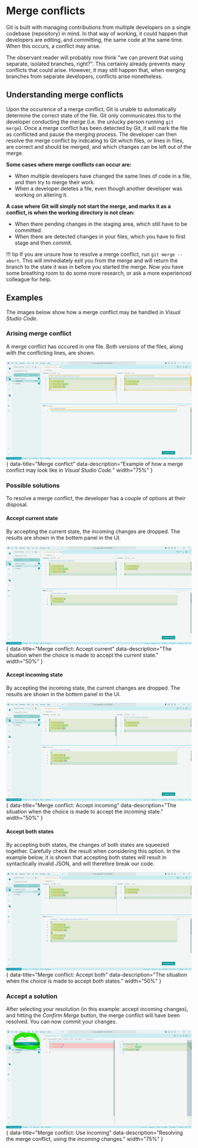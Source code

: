# Merge conflicts

Git is built with managing contributions from multiple developers on a single codebase (repository) in mind. In that way of working, it could happen that developers are editing, and committing, the same code at the same time. When this occurs, a conflict may arise.

The observant reader will probably now think "we can prevent that using separate, isolated branches, right?". This certainly already prevents many conflicts that could arise. However, it may still happen that, when merging branches from separate developers, conflicts arise nonetheless.

## Understanding merge conflicts

Upon the occurence of a merge conflict, Git is unable to automatically determine the correct state of the file. Git only communicates this to the developer conducting the merge (i.e. the unlucky person running `git merge`). Once a merge conflict has been detected by Git, it will mark the file as conflicted and pause the merging process. The developer can then resolve the merge conflict by indicating to Git which files, or lines in files, are correct and should be merged, and which changes can be left out of the merge.

**Some cases where merge conflicts can occur are:**

* When multiple developers have changed the same lines of code in a file, and then try to merge their work.
* When a developer deletes a file, even though another developer was working on altering it.

**A case where Git will simply not start the merge, and marks it as a conflict, is when the working directory is not clean:**

* When there pending changes in the staging area, which still have to be committed.
* When there are detected changes in your files, which you have to first stage and then commit.

!!! tip
    If you are unsure how to resolve a merge conflict, run `git merge --abort`. This will immediately exit you from the merge and will return the branch to the state it was in before you started the merge. Now you have some breathing room to do some more research, or ask a more experienced colleague for help.

## Examples

The images below show how a merge conflict may be handled in *Visual Studio Code*.

### Arising merge conflict

A merge conflict has occured in one file. Both versions of the files, along with the conflicting lines, are shown.

![Merge conflict](../assets/images/merge_conflict.png){ data-title="Merge conflict" data-description="Example of how a merge conflict may look like in <i>Visual Studio Code.</i>" width="75%" }

### Possible solutions

To resolve a merge conflict, the developer has a couple of options at their disposal.

#### Accept current state

By accepting the current state, the incoming changes are dropped. The results are shown in the bottem panel in the UI.

![Merge conflict: Accept current](../assets/images/merge_conflict_option_current.png){ data-title="Merge conflict: Accept current" data-description="The situation when the choice is made to accept the <i>current</i> state." width="50%" }

#### Accept incoming state

By accepting the incoming state, the current changes are dropped. The results are shown in the bottem panel in the UI.

![Merge conflict: Accept incoming](../assets/images/merge_conflict_option_incoming.png){ data-title="Merge conflict: Accept incoming" data-description="The situation when the choice is made to accept the <i>incoming</i> state." width="50%" }

#### Accept both states

By accepting both states, the changes of both states are squeezed together. Carefully check the result when considering this option. In the example below, it is shown that accepting both states will result in syntactically invalid JSON, and will therefore break our code.

![Merge conflict: Accept both](../assets/images/merge_conflict_option_both.png){ data-title="Merge conflict: Accept both" data-description="The situation when the choice is made to accept <i>both</i> states." width="50%" }

### Accept a solution

After selecting your resolution (in this example: accept incoming changes), and hitting the *Confirm Merge* button, the merge conflict will have been resolved. You can now commit your changes.

![Merge conflict: Use incoming](../assets/images/merge_conflict_accept_incoming.png){ data-title="Merge conflict: Use incoming" data-description="Resolving the merge conflict, using the <i>incoming</i> changes." width="75%" }